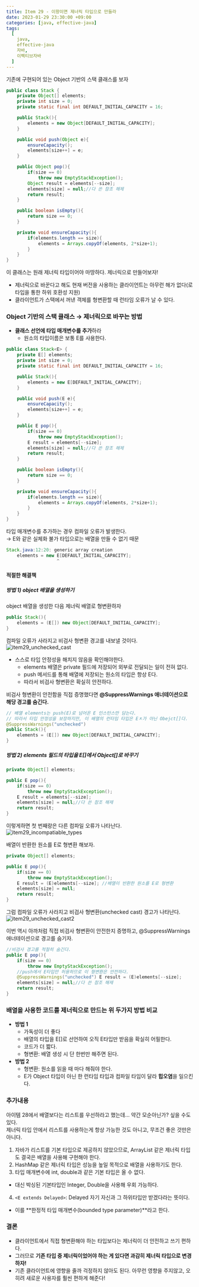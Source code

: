 ```yaml
---
title: Item 29 - 이왕이면 제너릭 타입으로 만들라
date: 2023-01-29 23:30:00 +09:00
categories: [java, effective-java]
tags:
  [
    java, 
    effective-java
    자바, 
    이펙티브자바
  ]
---
```


기존에 구현되어 있는 Object 기반의 스택 클래스를 보자
```java
public class Stack {
    private Object[] elements;
    private int size = 0;
    private static final int DEFAULT_INITIAL_CAPACITY = 16;

    public Stack(){
        elements = new Object[DEFAULT_INITIAL_CAPACITY];
    }

    public void push(Object e){
        ensureCapacity();
        elements[size++] = e;
    }

    public Object pop(){
        if(size == 0)
            throw new EmptyStackException();
        Object result = elements[--size];
        elements[size] = null;//다 쓴 참조 해제
        return result;
    }

    public boolean isEmpty(){
        return size == 0;
    }

    private void ensureCapacity(){
        if(elements.length == size){
            elements = Arrays.copyOf(elements, 2*size+1);
        }
    }
}
```

이 클래스는 원래 제너릭 타입이어야 마땅하다. 제너릭으로 만들어보자!  
- 제너릭으로 바꾼다고 해도 현재 버전을 사용하는 클라이언트는 아무런 해가 없다(로타입을 통한 하위 호환성 지원)
- 클라이언트가 스택에서 꺼낸 객체를 형변환할 때 런타임 오류가 날 수 있다.

### Object 기반의 스택 클래스 → 제너릭으로 바꾸는 방법
- **클래스 선언에 타입 매개변수를 추가**하라
  - 원소의 타입이름은 보통 E를 사용한다.

```java
public class Stack<E> {
    private E[] elements;
    private int size = 0;
    private static final int DEFAULT_INITIAL_CAPACITY = 16;

    public Stack(){
        elements = new E[DEFAULT_INITIAL_CAPACITY];
    }

    public void push(E e){
        ensureCapacity();
        elements[size++] = e;
    }

    public E pop(){
        if(size == 0)
            throw new EmptyStackException();
        E result = elements[--size];
        elements[size] = null;//다 쓴 참조 해제
        return result;
    }

    public boolean isEmpty(){
        return size == 0;
    }

    private void ensureCapacity(){
        if(elements.length == size){
            elements = Arrays.copyOf(elements, 2*size+1);
        }
    }
}
```

타입 매개변수를 추가하는 경우 컴파일 오류가 발생한다.  
 → E와 같은 실체화 불가 타입으로는 배열을 만들 수 없기 때문
```java
Stack.java:12:20: generic array creation
    elements = new E[DEFAULT_INITIAL_CAPACITY];
                   ^
```

#### 적절한 해결책
##### 방법 1) object 배열을 생성하기
object 배열을 생성한 다음 제너릭 배열로 형변환하자
```java
public Stack(){
    elements = (E[]) new Object[DEFAULT_INITIAL_CAPACITY];
}
```
컴파일 오류가 사라지고 비검사 형변환 경고를 내보낼 것이다.
![item29_unchecked_cast](/assets/img/item29_unchecked_cast.png)
  
- 스스로 타입 안정성을 해치지 않음을 확인해야한다.
  - elements 배열은 private 필드에 저장되어 외부로 전달되는 일이 전혀 없다.
  - push 메서드를 통해 배열에 저장되는 원소의 타입은 항상 E다.
  - 따라서 비검사 형변환은 확실히 안전하다.

비검사 형변환이 안전함을 직접 증명했다면 **@SuppressWarnings 애너테이션으로 해당 경고를 숨긴다.**
```java
// 배열 elements는 push(E)로 넘어온 E 인스턴스만 담는다.
// 따라서 타입 안정성을 보장하지만, 이 배열의 런타임 타입은 Eㅊ가 아닌 Obejct[]다.
@SuppressWarnings("unchecked")
public Stack(){
    elements = (E[]) new Object[DEFAULT_INITIAL_CAPACITY];
}
```
##### 방법 2) elements 필드의 타입을 E[]에서 Object[]로 바꾸기
```java
private Object[] elements;

public E pop(){
    if(size == 0)
        throw new EmptyStackException();
    E result = elements[--size];
    elements[size] = null;//다 쓴 참조 해제
    return result;
}
```
이렇게하면 첫 번째랑은 다른 컴파일 오류가 나타난다.
![item29_incompatiable_types](/assets/img/item29_incompatiable_types.png)

배열이 반환한 원소를 E로 형변환 해보자.
```java
private Object[] elements;

public E pop(){
    if(size == 0)
        throw new EmptyStackException();
    E result = (E)elements[--size]; //배열이 반환한 원소를 E로 형변환
    elements[size] = null;
    return result;
}
```

그럼 컴파일 오류가 사라지고 비검사 형변환(unchecked cast) 경고가 나타난다.
![item29_unchecked_cast2](/assets/img/item29_unchecked_cast2.png)

이번 역시 아까처럼 직접 비검사 형변환이 안전한지 증명하고, @SuppressWarnings 애너테이션으로 경고를 숨기자.
```java
//비검사 경고를 적절히 숨긴다.
public E pop(){
    if(size == 0)
        throw new EmptyStackException();
    //push에서 E타입만 허용하므로 이 형변환은 안전하다.
    @SuppressWarnings("unchecked") E result = (E)elements[--size];
    elements[size] = null;//다 쓴 참조 해제
    return result;
}
```

### 배열을 사용한 코드를 제너릭으로 만드는 위 두가지 방법 비교
- **방법 1**
  - 가독성이 더 좋다
  - 배열의 타입을 E[]로 선언하여 오직 E타입만 받음을 확실히 어필한다.
  - 코드가 더 짧다.
  - 형변환: 배열 생성 시 단 한번만 해주면 된다.
- **방법 2**
  - 형변환: 원소를 읽을 때 마다 해줘야 한다.
  - E가 Object 타입이 아닌 한 런타임 타입과 컴파일 타임이 달라 **힙오염**을 일으킨다.

### 추가내용
아이템 28에서 배열보다는 리스트를 우선하라고 했는데... 약간 모순아닌가? 싶을 수도 있다.  
제너릭 타입 안에서 리스트를 사용하는게 항상 가능한 것도 아니고, 무조건 좋은 것만은 아니다.
1. 자바가 리스트를 기본 타입으로 제공하지 않았으므로, ArrayList 같은 제너릭 타입도 결국은 배열을 사용해 구현해야 한다.  
2. HashMap 같은 제너릭 타입은 성능을 높일 목적으로 배열을 사용하기도 한다.
3. 타입 매개변수에 int, double과 같은 기본 타입은 올 수 없다.
 - 대신 박싱된 기본타입인 Integer, Double을 사용해 우회 가능하다.
4. `<E extends Delayed>`: Delayed 자기 자신과 그 하위타입만 받겠다라는 뜻이다.
 - 이를 **한정적 타입 매개변수(bounded type parameter)**라고 한다.

### 결론
- 클라이언트에서 직접 형변환해야 하는 타입보다는 제너릭이 더 안전하고 쓰기 편하다.
- 그러므로 **기존 타입 중 제너릭이었어야 하는 게 있다면 과감히 제너릭 타입으로 변경하자!**
- 기존 클라이언트에 영향을 줄까 걱정하지 않아도 된다. 아무런 영향을 주지않고, 오히려 새로운 사용자를 훨씬 편하게 해준다!
